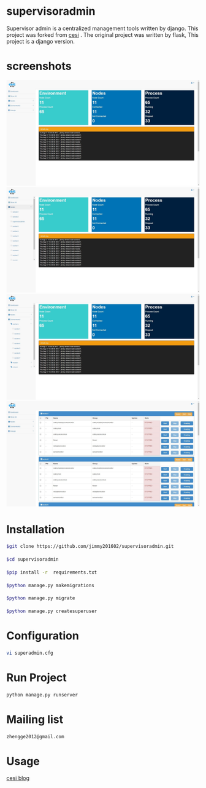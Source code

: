 # supervisoradmin
Supervisor admin is a centralized management tools written by django.
This project was forked from [cesi](https://github.com/gamegos/cesi.git) .
The original project was written by flask, This project is a django version. 
# screenshots

![](./screenshots/screenshot1.jpg) 
![](./screenshots/screenshot3.jpg)
![](./screenshots/screenshot4.jpg)
![](./screenshots/screenshot2.jpg) 

# Installation
```sh
$git clone https://github.com/jimmy201602/supervisoradmin.git

$cd supervisoradmin

$pip install -r  requirements.txt

$python manage.py makemigrations

$python manage.py migrate

$python manage.py createsuperuser
```
# Configuration

```sh
vi superadmin.cfg
```

# Run Project

```sh
python manage.py runserver
```

# Mailing list

```sh
zhengge2012@gmail.com
```

# Usage

[cesi blog](http://www.gulsahkose.com/2014/09/cesi-centralized-supervisor-interface.html) 
